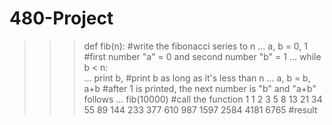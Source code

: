 480-Project
===========
>>> def fib(n):                    #write the fibonacci series to n
...     a, b = 0, 1                #first number "a" = 0 and second number "b" = 1
...     while b < n:      
...             print b,           #print b as long as it's less than n
...             a, b = b, a+b      #after 1 is printed, the next number is "b" and "a+b" follows
... 
>>> fib(10000)                     #call the function
1 1 2 3 5 8 13 21 34 55 89 144 233 377 610 987 1597 2584 4181 6765      #result
>>> 
